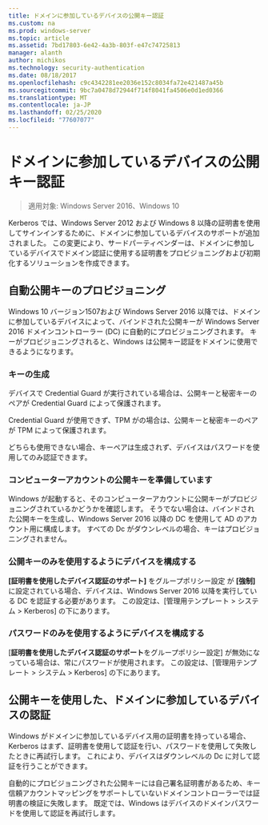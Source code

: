 ```yaml
---
title: ドメインに参加しているデバイスの公開キー認証
ms.custom: na
ms.prod: windows-server
ms.topic: article
ms.assetid: 7bd17803-6e42-4a3b-803f-e47c74725813
manager: alanth
author: michikos
ms.technology: security-authentication
ms.date: 08/18/2017
ms.openlocfilehash: c9c4342281ee2036e152c8034fa72e421487a45b
ms.sourcegitcommit: 9bc7a0478d72944f714f8041fa4506e0d1ed0366
ms.translationtype: MT
ms.contentlocale: ja-JP
ms.lasthandoff: 02/25/2020
ms.locfileid: "77607077"
---
```

# <a name="domain-joined-device-public-key-authentication"></a>ドメインに参加しているデバイスの公開キー認証

>適用対象: Windows Server 2016、Windows 10

Kerberos では、Windows Server 2012 および Windows 8 以降の証明書を使用してサインインするために、ドメインに参加しているデバイスのサポートが追加されました。 この変更により、サードパーティベンダーは、ドメインに参加しているデバイスでドメイン認証に使用する証明書をプロビジョニングおよび初期化するソリューションを作成できます。 

## <a name="automatic-public-key-provisioning"></a>自動公開キーのプロビジョニング

Windows 10 バージョン1507および Windows Server 2016 以降では、ドメインに参加しているデバイスによって、バインドされた公開キーが Windows Server 2016 ドメインコントローラー (DC) に自動的にプロビジョニングされます。 キーがプロビジョニングされると、Windows は公開キー認証をドメインに使用できるようになります。

### <a name="key-generation"></a>キーの生成
デバイスで Credential Guard が実行されている場合は、公開キーと秘密キーのペアが Credential Guard によって保護されます。 

Credential Guard が使用できず、TPM がの場合は、公開キーと秘密キーのペアが TPM によって保護されます。 

どちらも使用できない場合、キーペアは生成されず、デバイスはパスワードを使用してのみ認証できます。

### <a name="provisioning-computer-account-public-key"></a>コンピューターアカウントの公開キーを準備しています
Windows が起動すると、そのコンピューターアカウントに公開キーがプロビジョニングされているかどうかを確認します。 そうでない場合は、バインドされた公開キーを生成し、Windows Server 2016 以降の DC を使用して AD のアカウント用に構成します。 すべての Dc がダウンレベルの場合、キーはプロビジョニングされません。

### <a name="configuring-device-to-only-use-public-key"></a>公開キーのみを使用するようにデバイスを構成する
**[証明書を使用したデバイス認証のサポート]** をグループポリシー設定 が **[強制]** に設定されている場合、デバイスは、Windows Server 2016 以降を実行している DC を認証する必要があります。 この設定は、[管理用テンプレート > システム > Kerberos] の下にあります。

### <a name="configuring-device-to-only-use-password"></a>パスワードのみを使用するようにデバイスを構成する
[**証明書を使用したデバイス認証のサポート**をグループポリシー設定] が無効になっている場合は、常にパスワードが使用されます。 この設定は、[管理用テンプレート > システム > Kerberos] の下にあります。

## <a name="domain-joined-device-authentication-using-public-key"></a>公開キーを使用した、ドメインに参加しているデバイスの認証
Windows がドメインに参加しているデバイス用の証明書を持っている場合、Kerberos はまず、証明書を使用して認証を行い、パスワードを使用して失敗したときに再試行します。 これにより、デバイスはダウンレベルの Dc に対して認証を行うことができます。

自動的にプロビジョニングされた公開キーには自己署名証明書があるため、キー信頼アカウントマッピングをサポートしていないドメインコントローラーでは証明書の検証に失敗します。 既定では、Windows はデバイスのドメインパスワードを使用して認証を再試行します。


